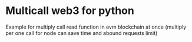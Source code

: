 # Multicall web3 for python
Example for multiply call read function in evm blockchain at once (multiply per one call for node can save time and abound requests limit)


